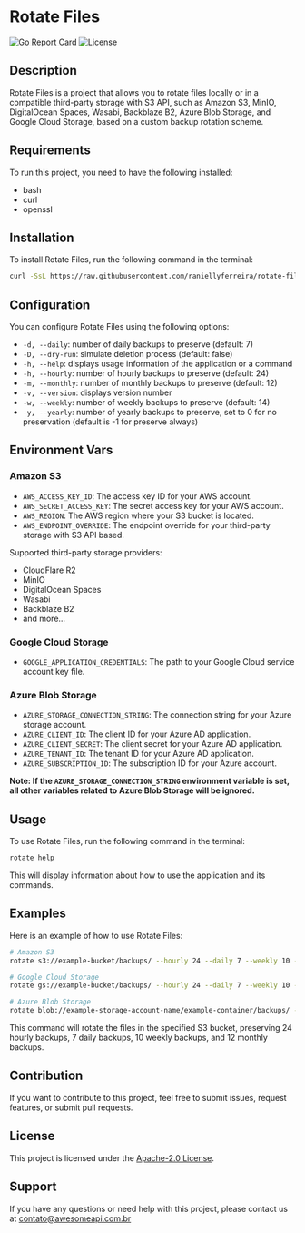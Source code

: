 # Rotate Files

[![Go Report Card](https://goreportcard.com/badge/github.com/raniellyferreira/rotate-files)](https://goreportcard.com/report/github.com/raniellyferreira/rotate-files) ![License](https://img.shields.io/github/license/raniellyferreira/rotate-files)

## Description

Rotate Files is a project that allows you to rotate files locally or in a compatible third-party storage with S3 API, such as Amazon S3, MinIO, DigitalOcean Spaces, Wasabi, Backblaze B2, Azure Blob Storage, and Google Cloud Storage, based on a custom backup rotation scheme.

## Requirements

To run this project, you need to have the following installed:

- bash
- curl
- openssl

## Installation

To install Rotate Files, run the following command in the terminal:

```bash
curl -SsL https://raw.githubusercontent.com/raniellyferreira/rotate-files/master/environment/scripts/get | bash
```

## Configuration

You can configure Rotate Files using the following options:

- `-d, --daily`: number of daily backups to preserve (default: 7)
- `-D, --dry-run`: simulate deletion process (default: false)
- `-h, --help`: displays usage information of the application or a command
- `-h, --hourly`: number of hourly backups to preserve (default: 24)
- `-m, --monthly`: number of monthly backups to preserve (default: 12)
- `-v, --version`: displays version number
- `-w, --weekly`: number of weekly backups to preserve (default: 14)
- `-y, --yearly`: number of yearly backups to preserve, set to 0 for no preservation (default is -1 for preserve always)

## Environment Vars

### Amazon S3

- `AWS_ACCESS_KEY_ID`: The access key ID for your AWS account.
- `AWS_SECRET_ACCESS_KEY`: The secret access key for your AWS account.
- `AWS_REGION`: The AWS region where your S3 bucket is located.
- `AWS_ENDPOINT_OVERRIDE`: The endpoint override for your third-party storage with S3 API based.

Supported third-party storage providers:

- CloudFlare R2
- MinIO
- DigitalOcean Spaces
- Wasabi
- Backblaze B2
- and more...

### Google Cloud Storage

- `GOOGLE_APPLICATION_CREDENTIALS`: The path to your Google Cloud service account key file.

### Azure Blob Storage

- `AZURE_STORAGE_CONNECTION_STRING`: The connection string for your Azure storage account.
- `AZURE_CLIENT_ID`: The client ID for your Azure AD application.
- `AZURE_CLIENT_SECRET`: The client secret for your Azure AD application.
- `AZURE_TENANT_ID`: The tenant ID for your Azure AD application.
- `AZURE_SUBSCRIPTION_ID`: The subscription ID for your Azure account.

**Note: If the `AZURE_STORAGE_CONNECTION_STRING` environment variable is set, all other variables related to Azure Blob Storage will be ignored.**

## Usage

To use Rotate Files, run the following command in the terminal:

```bash
rotate help
```

This will display information about how to use the application and its commands.

## Examples

Here is an example of how to use Rotate Files:

```bash
# Amazon S3
rotate s3://example-bucket/backups/ --hourly 24 --daily 7 --weekly 10 --monthly 12

# Google Cloud Storage
rotate gs://example-bucket/backups/ --hourly 24 --daily 7 --weekly 10 --monthly 12

# Azure Blob Storage
rotate blob://example-storage-account-name/example-container/backups/ --hourly 24 --daily 7 --weekly 10 --monthly 12
```

This command will rotate the files in the specified S3 bucket, preserving 24 hourly backups, 7 daily backups, 10 weekly backups, and 12 monthly backups.

## Contribution

If you want to contribute to this project, feel free to submit issues, request features, or submit pull requests.

## License

This project is licensed under the [Apache-2.0 License](https://www.apache.org/licenses/LICENSE-2.0).

## Support

If you have any questions or need help with this project, please contact us at contato@awesomeapi.com.br
